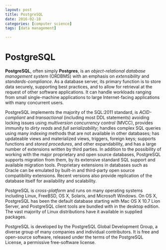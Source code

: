 ```yaml
---
layout: post
title: PostgreSQL
date: 2016-02-18
categories: [computer science]
tags: [data management]

---
```


# PostgreSQL

**PostgreSQL**, often simply **Postgres**, is an *object-relational database management system* (ORDBMS) with an emphasis on *extensibility* and *standards-compliance*. As a database server, its primary function is to store data securely, supporting best practices, and to allow for retrieval at the request of other software applications. It can handle workloads ranging from small single-machine applications to large Internet-facing applications with many concurrent users.

PostgreSQL implements the majority of the SQL:2011 standard, is *ACID-compliant* and *transactional* (including most DDL statements) avoiding locking issues using *multiversion concurrency control* (MVCC), provides immunity to *dirty reads* and *full serializability*; handles complex SQL queries using many *indexing* methods that are not available in other databases; has updateable views and materialized views, triggers, foreign keys; supports functions and *stored procedures*, and other expandability, and has a large number of extensions written by third parties. In addition to the possibility of working with the major proprietary and open source databases, PostgreSQL supports migration from them, by its extensive standard SQL support and available migration tools. Proprietary extensions in databases such as Oracle can be emulated by built-in and third-party open source compatibility extensions. Recent versions also provide replication of the database itself for availability and scalability.

PostgreSQL is *cross-platform* and runs on many operating systems including Linux, FreeBSD, OS X, Solaris, and Microsoft Windows. On OS X, PostgreSQL has been the default database starting with Mac OS X 10.7 Lion Server, and PostgreSQL client tools are bundled with in the desktop edition. The vast majority of Linux distributions have it available in supplied packages.

PostgreSQL is developed by the PostgreSQL Global Development Group, a diverse group of many companies and individual contributors. It is free and open-source software, released under the terms of the PostgreSQL License, a permissive free-software license.